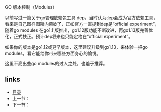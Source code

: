 GO 版本控制（Modules）

 以前写过一篇关于go管理依赖包工具 dep，当时认为dep会成为官方依赖工具，看来是自己图样图斯内幕破了，正如官方一直提到dep是“official experiment”，随着go modules 在go1.11版推出，go1.12版功能不断改进，再go1.13版完善优化，正式扶正。预计dep将来也只能定格在“official experiment”。

如果你的版本是go1.12或更早版本，这里建议升级到go1.13，来体验一把go modules，看它能给你带来哪些方面身心的愉悦。

这里不亮出些go modules的过人之处，也羞于推荐。



## links

- [目录](https://github.com/guyan0319/golang_development_notes/blob/master/zh/preface.md)
- 上一节：
- 下一节：

